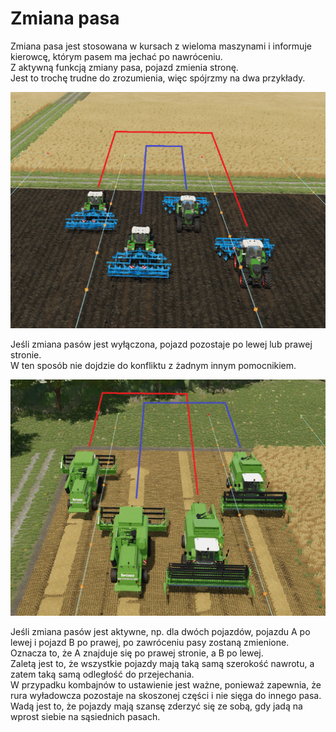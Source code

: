 # Zmiana pasa
  
Zmiana pasa jest stosowana w kursach z wieloma maszynami i informuje kierowcę, którym pasem ma jechać po nawróceniu.  
Z aktywną funkcją zmiany pasa, pojazd zmienia stronę.  
Jest to trochę trudne do zrozumienia, więc spójrzmy na dwa przykłady.  


![Image](../assets/images/regularchange_0_0_1020_765.png)

  
Jeśli zmiana pasów jest wyłączona, pojazd pozostaje po lewej lub prawej stronie.  
W ten sposób nie dojdzie do konfliktu z żadnym innym pomocnikiem.  


![Image](../assets/images/symetricchange_0_0_1020_765.png)

  
Jeśli zmiana pasów jest aktywne, np. dla dwóch pojazdów, pojazdu A po lewej i pojazd B po prawej, po zawróceniu pasy zostaną zmienione.  
Oznacza to, że A znajduje się po prawej stronie, a B po lewej.  
Zaletą jest to, że wszystkie pojazdy mają taką samą szerokość nawrotu, a zatem taką samą odległość do przejechania.  
W przypadku kombajnów to ustawienie jest ważne, ponieważ zapewnia, że rura wyładowcza pozostaje na skoszonej części i nie sięga do innego pasa.  
Wadą jest to, że pojazdy mają szansę zderzyć się ze sobą, gdy jadą na wprost siebie na sąsiednich pasach.  


